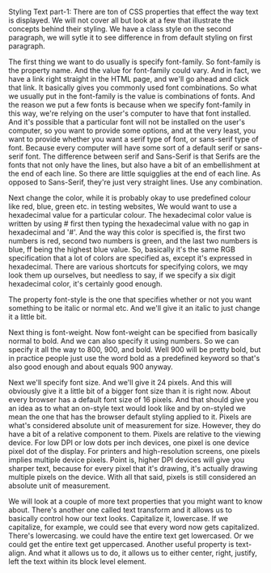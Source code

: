 Styling Text part-1:
There are ton of CSS properties that effect the way text is displayed. 
We will not cover all but look at a few that illustrate the concepts behind their styling.
We have a class style on the second paragraph, we will sytle it to see difference in from default styling on first paragraph.

The first thing we want to do usually is specify font-family. So font-family is the property name. And the value for font-family could vary. 
And in fact, we have a link right straight in the HTML page, and we'll go ahead and click that link. 
It basically gives you commonly used font combinations. So what we usually put in the font-family is the value is combinations of fonts. 
And the reason we put a few fonts is because when we specify font-family in this way, we're relying on the user's computer to have that font installed. And it's possible that a particular font will not be installed on the user's computer, so you want to provide some options, and at the very least, you want to provide whether you want a serif type of font, or sans-serif type of font. 
Because every computer will have some sort of a default serif or sans-serif font. 
The difference between serif and Sans-Serif is that Serifs are the fonts that not only have the lines, but also have a bit of an embellishment at the end of each line. So there are little squigglies at the end of each line. As opposed to Sans-Serif, they're just very straight lines.
Use any combination.

Next change the color, while it is probably okay to use predefined colour like red, blue, green etc. in testing websites, We would want to use a hexadecimal value for a particular colour.
The hexadecimal color value is written by using # first then typing the hexadecimal value with no gap in hexadecimal and '#'.
And the way this color is specified is, the first two numbers is red, second two numbers is green, and the last two numbers is blue, ff being the highest blue value. 
So, basically it's the same RGB specification that a lot of colors are specified as, except it's expressed in hexadecimal.
There are various shortcuts for specifying colors, we mqy look them up ourselves, but needless to say, if we specify a six digit hexadecimal color, it's certainly good enough.

The property font-style is the one that specifies whether or not you want something to be italic or normal etc. 
And we'll give it an italic to just change it a little bit.

Next thing is font-weight. Now font-weight can be specified from basically normal to bold. And we can also specify it using numbers. So we can specify it all the way to 800, 900, and bold. Well 900 will be pretty bold, but in practice people just use the word bold as a predefined keyword so that's also good enough and about equals 900 anyway. 

Next we'll specify font size. And we'll give it 24 pixels. And this will obviously give it a little bit of a bigger font size than it is right now. 
About every browser has a default font size of 16 pixels. 
And that should give you an idea as to what an on-style text would look like and by on-styled we mean the one that has the browser default styling applied to it.
Pixels are what's considered absolute unit of measurement for size. 
However, they do have a bit of a relative component to them. Pixels are relative to the viewing device. For low DPI or low dots per inch devices, one pixel is one device pixel dot of the display.
For printers and high-resolution screens, one pixels implies multiple device pixels. Point is, higher DPI devices will give you sharper text, because for every pixel that it's drawing, it's actually drawing multiple pixels on the device. With all that said, pixels is still considered an absolute unit of measurement.

We will look at a couple of more text properties that you might want to know about. 
There's another one called text transform and it allows us to basically control how our text looks.
Capitalize it, lowercase. If we capitalize, for example, we could see that every word now gets capitalized.
There's lowercasing. we could have the entire text get lowercased. Or we could get the entire text get uppercased.
Another useful property is text-align. And what it allows us to do, it allows us to either center, right, justify, left the text within its block level element.